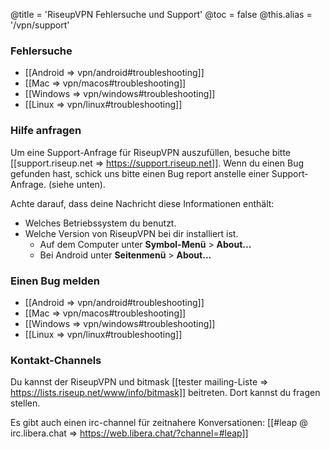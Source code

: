 @title = 'RiseupVPN Fehlersuche und Support'
@toc = false
@this.alias = '/vpn/support'

### Fehlersuche

* [[Android => vpn/android#troubleshooting]]
* [[Mac => vpn/macos#troubleshooting]]
* [[Windows => vpn/windows#troubleshooting]]
* [[Linux => vpn/linux#troubleshooting]]

### Hilfe anfragen

Um eine Support-Anfrage für RiseupVPN auszufüllen, besuche bitte [[support.riseup.net => https://support.riseup.net]]. Wenn du einen Bug gefunden hast, schick uns bitte einen Bug report anstelle einer Support-Anfrage. (siehe unten).

Achte darauf, dass deine Nachricht diese Informationen enthält:

* Welches Betriebssystem du benutzt.
* Welche Version von RiseupVPN bei dir installiert ist.
  * Auf dem Computer unter **Symbol-Menü** > **About...**
  * Bei Android unter **Seitenmenü** > **About...**

### Einen Bug melden

* [[Android => vpn/android#troubleshooting]]
* [[Mac => vpn/macos#troubleshooting]]
* [[Windows => vpn/windows#troubleshooting]]
* [[Linux => vpn/linux#troubleshooting]]

### Kontakt-Channels

Du kannst der RiseupVPN und bitmask [[tester mailing-Liste => https://lists.riseup.net/www/info/bitmask]] beitreten. Dort kannst du fragen stellen.

Es gibt auch einen irc-channel für zeitnahere Konversationen: [[#leap @ irc.libera.chat => https://web.libera.chat/?channel=#leap]]
